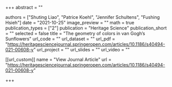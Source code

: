 +++ abstract = ""

authors = ["Shuting Liao", "Patrice Koehl", "Jennifer Schultens", "Fushing Hsieh"] date = "2021-10-25" image_preview = "" math = true publication_types = ["2"] publication = "Heritage Science" publication_short = "" selected = false title = "The geometry of colors in van Gogh’s Sunflowers" url_code = "" url_dataset = "" url_pdf = "https://heritagesciencejournal.springeropen.com/articles/10.1186/s40494-021-00608-y" url_project = "" url_slides = "" url_video = ""

[[url_custom]] name = "View Journal Article" url = "https://heritagesciencejournal.springeropen.com/articles/10.1186/s40494-021-00608-y"

+++
